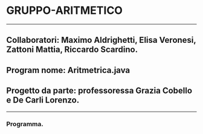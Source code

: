# GRUPPO-ARITMETICO
---
## Collaboratori: Maximo Aldrighetti, Elisa Veronesi, Zattoni Mattia, Riccardo Scardino.
## Program  nome: Aritmetrica.java
## Progetto da parte: professoressa Grazia Cobello e De Carli Lorenzo.
---
### Programma.

